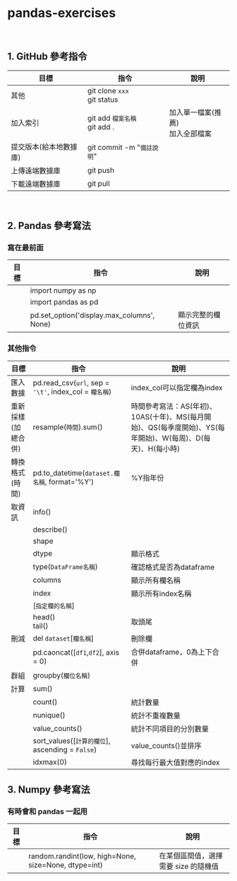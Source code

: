 # pandas-exercises
<br/>

## 1. GitHub 參考指令
| 目標 | 指令 | 說明 |
| --- | --- | --- |
| 其他 | git clone `xxx`<br/>git status||
| 加入索引 | git add `檔案名稱`<br/>git add .|加入單一檔案(推薦)<br/>加入全部檔案|
| 提交版本(給本地數據庫) | git commit -m "`備註說明`" ||
| 上傳遠端數據庫 | git push ||
| 下載遠端數據庫 | git pull||
<br/>

## 2. Pandas 參考寫法
### 寫在最前面
| 目標 | 指令 | 說明 |
| --- | --- | --- |
|| import numpy as np ||
|| import pandas as pd ||
|| pd.set_option('display.max_columns', None) | 顯示完整的欄位資訊 |

### 其他指令
| 目標 | 指令 | 說明 |
| --- | --- | --- |
| 匯入數據 | pd.read_csv(`url`, sep = `'\t'`, index_col = `欄名稱`) | index_col可以指定欄為index|
| 重新採樣<br/>(加總合併) | resample(`時間`).sum()|時間參考寫法：AS(年初)、10AS(十年)、MS(每月開始)、QS(每季度開始)、YS(每年開始)、W(每周)、D(每天)、H(每小時)|
| 轉換格式(時間) | pd.to_datetime(`dataset.欄名稱`, format='%Y')| %Y指年份|
| 取資訊 | info()||
|| describe() ||
|| shape ||
|| dtype | 顯示格式 |
|| type(`DataFrame名稱`) | 確認格式是否為dataframe |
|| columns | 顯示所有欄名稱 |
|| index | 顯示所有index名稱 |
|| [`指定欄的名稱`] ||
|| head() <br/> tail()| 取頭尾 |
| 刪減 | del `dataset`[`欄名稱`]| 刪除欄|
|| pd.caoncat([`df1`,`df2`], axis = 0)| 合併dataframe，0為上下合併|
| 群組 | groupby(`欄位名稱`)||
| 計算 | sum()||
|| count() |統計數量|
|| nunique()|統計不重複數量|
|| value_counts()|統計不同項目的分別數量|
|| sort_values([`計算的欄位`], ascending = `False`) | value_counts()並排序|
|| idxmax(0) | 尋找每行最大值對應的index |


## 3. Numpy 參考寫法
### 有時會和 pandas 一起用
| 目標 | 指令 | 說明 |
| --- | --- | --- |
|| random.randint(low, high=None, size=None, dtype=int) | 在某個區間值，選擇需要 size 的隨機值|
